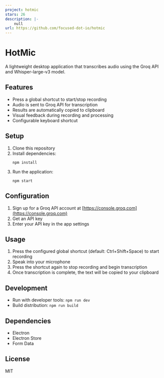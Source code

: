 ```yaml
---
project: hotmic
stars: 26
description: |-
    null
url: https://github.com/focused-dot-io/hotmic
---
```


# HotMic

A lightweight desktop application that transcribes audio using the Groq API and Whisper-large-v3 model.

## Features

- Press a global shortcut to start/stop recording
- Audio is sent to Groq API for transcription
- Results are automatically copied to clipboard
- Visual feedback during recording and processing
- Configurable keyboard shortcut

## Setup

1. Clone this repository
2. Install dependencies:
   ```
   npm install
   ```
3. Run the application:
   ```
   npm start
   ```

## Configuration

1. Sign up for a Groq API account at [https://console.groq.com](https://console.groq.com)
2. Get an API key
3. Enter your API key in the app settings

## Usage

1. Press the configured global shortcut (default: Ctrl+Shift+Space) to start recording
2. Speak into your microphone
3. Press the shortcut again to stop recording and begin transcription
4. Once transcription is complete, the text will be copied to your clipboard

## Development

- Run with developer tools: `npm run dev`
- Build distribution: `npm run build`

## Dependencies

- Electron
- Electron Store
- Form Data

## License

MIT
